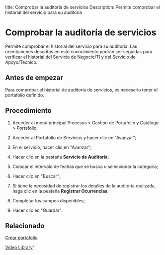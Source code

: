 title: Comprobar la auditoría de servicios
Description: Permite comprobar el historial del servicio para su auditoría 
# Comprobar la auditoría de servicios

Permite comprobar el historial del servicio para su auditoría. Las orientaciones descritas en este conocimiento podrán ser seguidas para verificar el historial del Servicio de Negocio/TI y del Servicio de Apoyo/Técnico.

Antes de empezar
----------------

Para comprobar el historial de auditoría de servicios, es necesario tener el
portafolio definido.

Procedimiento
-------------

1.  Acceder al menú principal Procesos \> Gestión de Portafolio y Catálogo \>
    Portafolio;

2.  Acceder al Portafolio de Servicios y hacer clic en "Avanzar";

3.  En el servicio, hacer clic en "Avanzar";

4.  Hacer clic en la pestaña **Servicio de Auditoría**;

5.  Colocar el intervalo de fechas que se busca o seleccionar la categoría;

6.  Hacer clic en "Buscar";

7.  Si tiene la necesidad de registrar los detalles de la auditoría realizada,
    haga clic en la pestaña **Registrar Ocurrencias**;

8.  Completar los campos disponibles;

9.  Hacer clic en "Guardar".

Relacionado
---------------

[Crear portafolio](/es-es/citsmart-platform-9/processes/portfolio-and-catalog/use/create-the-portfolio.html)

<i class='fa fa-youtube-play  fa-2x' style='color:#97ce17;vertical-align: middle;'> </i> [Video Library](https://www.youtube.com/playlist?list=PLB5qK2uzf2RNtQcs0TnUp_O20VqF2A9yL)'

<!-- !!! tip "About"

    <b>Product/Version:</b> CITSmart | 8.00 &nbsp;&nbsp;
    <b>Updated:</b>01/25/2021 – Larissa Lourenço

